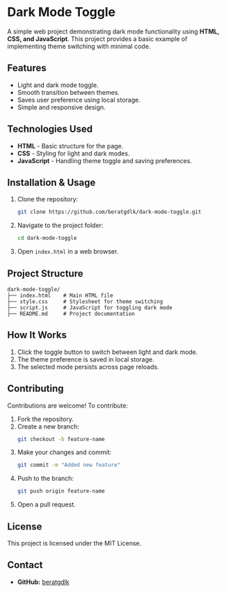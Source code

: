 # Dark Mode Toggle

A simple web project demonstrating dark mode functionality using **HTML, CSS, and JavaScript**. This project provides a basic example of implementing theme switching with minimal code.

## Features

- Light and dark mode toggle.
- Smooth transition between themes.
- Saves user preference using local storage.
- Simple and responsive design.

## Technologies Used

- **HTML** - Basic structure for the page.
- **CSS** - Styling for light and dark modes.
- **JavaScript** - Handling theme toggle and saving preferences.

## Installation & Usage

1. Clone the repository:
   ```bash
   git clone https://github.com/beratgdlk/dark-mode-toggle.git
   ```

2. Navigate to the project folder:
   ```bash
   cd dark-mode-toggle
   ```

3. Open `index.html` in a web browser.

## Project Structure

```
dark-mode-toggle/
├── index.html    # Main HTML file
├── style.css     # Stylesheet for theme switching
├── script.js     # JavaScript for toggling dark mode
├── README.md     # Project documentation
```

## How It Works

1. Click the toggle button to switch between light and dark mode.
2. The theme preference is saved in local storage.
3. The selected mode persists across page reloads.

## Contributing

Contributions are welcome! To contribute:

1. Fork the repository.
2. Create a new branch:
   ```bash
   git checkout -b feature-name
   ```
3. Make your changes and commit:
   ```bash
   git commit -m "Added new feature"
   ```
4. Push to the branch:
   ```bash
   git push origin feature-name
   ```
5. Open a pull request.

## License

This project is licensed under the MIT License.

## Contact

- **GitHub:** [beratgdlk](https://github.com/beratgdlk)

